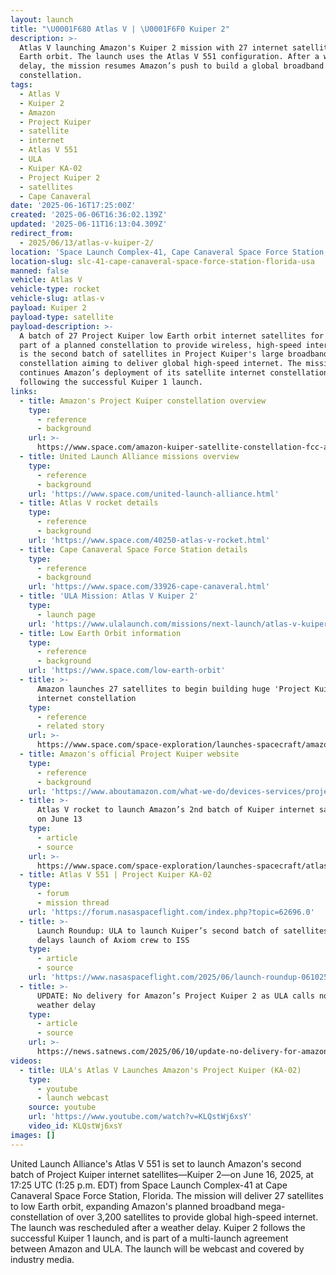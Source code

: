 ```yaml
---
layout: launch
title: "\U0001F680 Atlas V | \U0001F6F0 Kuiper 2"
description: >-
  Atlas V launching Amazon's Kuiper 2 mission with 27 internet satellites to low
  Earth orbit. The launch uses the Atlas V 551 configuration. After a weather
  delay, the mission resumes Amazon’s push to build a global broadband
  constellation.
tags:
  - Atlas V
  - Kuiper 2
  - Amazon
  - Project Kuiper
  - satellite
  - internet
  - Atlas V 551
  - ULA
  - Kuiper KA-02
  - Project Kuiper 2
  - satellites
  - Cape Canaveral
date: '2025-06-16T17:25:00Z'
created: '2025-06-06T16:36:02.139Z'
updated: '2025-06-11T16:13:04.309Z'
redirect_from:
  - 2025/06/13/atlas-v-kuiper-2/
location: 'Space Launch Complex-41, Cape Canaveral Space Force Station, Florida'
location-slug: slc-41-cape-canaveral-space-force-station-florida-usa
manned: false
vehicle: Atlas V
vehicle-type: rocket
vehicle-slug: atlas-v
payload: Kuiper 2
payload-type: satellite
payload-description: >-
  A batch of 27 Project Kuiper low Earth orbit internet satellites for Amazon,
  part of a planned constellation to provide wireless, high-speed internet. This
  is the second batch of satellites in Project Kuiper's large broadband
  constellation aiming to deliver global high-speed internet. The mission
  continues Amazon’s deployment of its satellite internet constellation,
  following the successful Kuiper 1 launch.
links:
  - title: Amazon's Project Kuiper constellation overview
    type:
      - reference
      - background
    url: >-
      https://www.space.com/amazon-kuiper-satellite-constellation-fcc-approval.html
  - title: United Launch Alliance missions overview
    type:
      - reference
      - background
    url: 'https://www.space.com/united-launch-alliance.html'
  - title: Atlas V rocket details
    type:
      - reference
      - background
    url: 'https://www.space.com/40250-atlas-v-rocket.html'
  - title: Cape Canaveral Space Force Station details
    type:
      - reference
      - background
    url: 'https://www.space.com/33926-cape-canaveral.html'
  - title: 'ULA Mission: Atlas V Kuiper 2'
    type:
      - launch page
    url: 'https://www.ulalaunch.com/missions/next-launch/atlas-v-kuiper-2'
  - title: Low Earth Orbit information
    type:
      - reference
      - background
    url: 'https://www.space.com/low-earth-orbit'
  - title: >-
      Amazon launches 27 satellites to begin building huge 'Project Kuiper'
      internet constellation
    type:
      - reference
      - related story
    url: >-
      https://www.space.com/space-exploration/launches-spacecraft/amazon-launches-27-satellites-to-begin-building-huge-project-kuiper-internet-constellation
  - title: Amazon's official Project Kuiper website
    type:
      - reference
      - background
    url: 'https://www.aboutamazon.com/what-we-do/devices-services/project-kuiper'
  - title: >-
      Atlas V rocket to launch Amazon’s 2nd batch of Kuiper internet satellites
      on June 13
    type:
      - article
      - source
    url: >-
      https://www.space.com/space-exploration/launches-spacecraft/atlas-v-rocket-to-launch-amazons-2nd-batch-of-kuiper-internet-satellites-on-june-13
  - title: Atlas V 551 | Project Kuiper KA-02
    type:
      - forum
      - mission thread
    url: 'https://forum.nasaspaceflight.com/index.php?topic=62696.0'
  - title: >-
      Launch Roundup: ULA to launch Kuiper’s second batch of satellites, SpaceX
      delays launch of Axiom crew to ISS
    type:
      - article
      - source
    url: 'https://www.nasaspaceflight.com/2025/06/launch-roundup-061025/'
  - title: >-
      UPDATE: No delivery for Amazon’s Project Kuiper 2 as ULA calls no go for
      weather delay
    type:
      - article
      - source
    url: >-
      https://news.satnews.com/2025/06/10/update-no-delivery-for-amazons-project-kuiper-2-as-ula-calls-no-go-for-weather-delay/
videos:
  - title: ULA's Atlas V Launches Amazon's Project Kuiper (KA-02)
    type:
      - youtube
      - launch webcast
    source: youtube
    url: 'https://www.youtube.com/watch?v=KLQstWj6xsY'
    video_id: KLQstWj6xsY
images: []
---
```

United Launch Alliance's Atlas V 551 is set to launch Amazon's second batch of Project Kuiper internet satellites—Kuiper 2—on June 16, 2025, at 17:25 UTC (1:25 p.m. EDT) from Space Launch Complex-41 at Cape Canaveral Space Force Station, Florida. The mission will deliver 27 satellites to low Earth orbit, expanding Amazon's planned broadband mega-constellation of over 3,200 satellites to provide global high-speed internet. The launch was rescheduled after a weather delay. Kuiper 2 follows the successful Kuiper 1 launch, and is part of a multi-launch agreement between Amazon and ULA. The launch will be webcast and covered by industry media.
